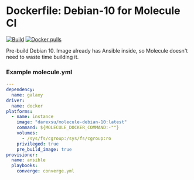 # Dockerfile: Debian-10 for Molecule CI 

[![Build](https://github.com/darexsu/docker-debian-10/actions/workflows/build.yml/badge.svg)](https://github.com/darexsu/docker-debian-10/actions/workflows/build.yml)
[![Docker pulls](https://img.shields.io/docker/pulls/darexsu/molecule-debian-10.svg?maxAge=2592000)](https://hub.docker.com/r/darexsu/molecule-debian-10/)

Pre-build Debian 10. Image already has Ansible inside, so Molecule doesn't need to waste time building it.

### Example molecule.yml
```yaml
---
dependency:
  name: galaxy
driver:
  name: docker
platforms:
  - name: instance
    image: "darexsu/molecule-debian-10:latest"
    command: ${MOLECULE_DOCKER_COMMAND:-""}
    volumes:
      - /sys/fs/cgroup:/sys/fs/cgroup:ro
    privileged: true
    pre_build_image: true
provisioner:
  name: ansible
  playbooks:
    converge: converge.yml
```
